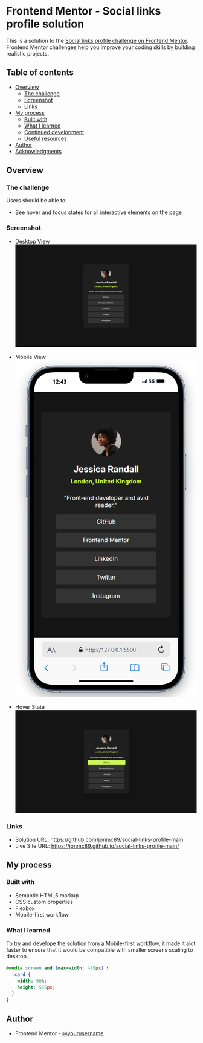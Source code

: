 # Frontend Mentor - Social links profile solution

This is a solution to the [Social links profile challenge on Frontend Mentor](https://www.frontendmentor.io/challenges/social-links-profile-UG32l9m6dQ). Frontend Mentor challenges help you improve your coding skills by building realistic projects.

## Table of contents

- [Overview](#overview)
  - [The challenge](#the-challenge)
  - [Screenshot](#screenshot)
  - [Links](#links)
- [My process](#my-process)
  - [Built with](#built-with)
  - [What I learned](#what-i-learned)
  - [Continued development](#continued-development)
  - [Useful resources](#useful-resources)
- [Author](#author)
- [Acknowledgments](#acknowledgments)

## Overview

### The challenge

Users should be able to:

- See hover and focus states for all interactive elements on the page

### Screenshot

- Desktop View
  ![](./Social%20links%20desktop.jpeg)

- Mobile View
  ![](./Social%20links%20mobile.jpeg)

- Hover State
  ![](./Social%20links%20hover%20state.jpg)

### Links

- Solution URL: https://github.com/jonmc89/social-links-profile-main
- Live Site URL: https://jonmc89.github.io/social-links-profile-main/

## My process

### Built with

- Semantic HTML5 markup
- CSS custom properties
- Flexbox
- Mobile-first workflow

### What I learned

To try and develope the solution from a Mobile-first workflow, it made it alot faster to ensure that it would be compatible with smaller screens scaling to desktop.

```css
@media screen and (max-width: 479px) {
  .card {
    width: 90%;
    height: 555px;
  }
}
```

## Author

- Frontend Mentor - [@yourusername](https://www.frontendmentor.io/profile/jonmc89)
